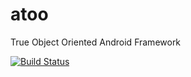 # atoo
True Object Oriented Android Framework

[![Build Status](https://travis-ci.org/nikialeksey/atoo.svg?branch=master)](https://travis-ci.org/nikialeksey/atoo)
